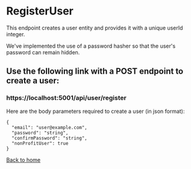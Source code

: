 # RegisterUser

This endpoint creates a user entity and provides it with a unique userId integer.

We've implemented the use of a password hasher so that the user's password can remain hidden.

## Use the following link with a POST endpoint to create a user:
### https://localhost:5001/api/user/register

Here are the body parameters required to create a user (in json format):

```
{
  "email": "user@example.com",
  "password": "string",
  "confirmPassword": "string",
  "nonProfitUser": true
}
```

[Back to home](../../README.md)

